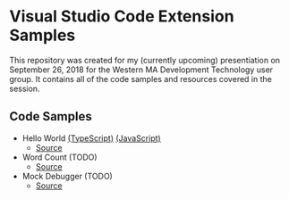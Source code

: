# Visual Studio Code Extension Samples
This repository was created for my (currently upcoming) presentiation on September 26, 2018 for the Western MA Development Technology user group. It contains all of the code samples and resources covered in the session.

## Code Samples
- Hello World [(TypeScript)]((/hello-world-ts/)) [(JavaScript)]((/hello-world-js/))
    - [Source]( https://code.visualstudio.com/docs/extensions/example-hello-world)
- Word Count (TODO)
    - [Source](https://code.visualstudio.com/docs/extensions/example-word-count)
- Mock Debugger (TODO)
    - [Source](https://code.visualstudio.com/docs/extensions/example-debuggers)